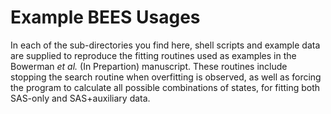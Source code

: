 # Example BEES Usages

In each of the sub-directories you find here, shell scripts and example data are supplied to reproduce the fitting routines used as examples in the Bowerman *et al.* (In Prepartion) manuscript.  These routines include stopping the search routine when overfitting is observed, as well as forcing the program to calculate all possible combinations of states, for fitting both SAS-only and SAS+auxiliary data.
